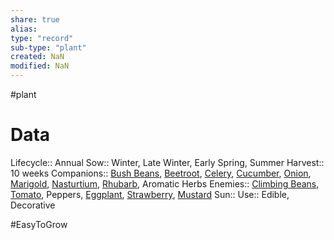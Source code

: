 ```yaml
---
share: true
alias: 
type: "record"
sub-type: "plant"
created: NaN 
modified: NaN
---
```

 #plant
# Data
Lifecycle:: Annual
Sow:: Winter, Late Winter, Early Spring, Summer
Harvest:: 10 weeks
Companions:: [Bush Beans](./Bush%20Beans.md), [Beetroot](./Beetroot.md), [Celery](./Celery.md), [Cucumber](./Cucumber.md), [Onion](Onion.md), [Marigold](Marigold.md), [Nasturtium](Nasturtium.md), [Rhubarb](Rhubarb.md), Aromatic Herbs
Enemies:: [Climbing Beans](./Climbing%20Beans.md), [Tomato](Tomato.md), Peppers, [Eggplant](Eggplant.md), [Strawberry](./Strawberry.md), [Mustard](./Mustard.md)
Sun:: 
Use:: Edible, Decorative

#EasyToGrow 